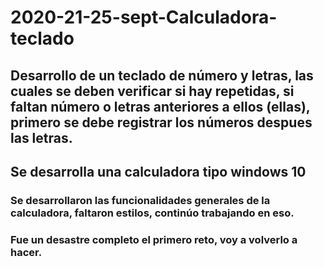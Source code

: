 # 2020-21-25-sept-Calculadora-teclado

## Desarrollo de un teclado de número y letras, las cuales se deben verificar si hay repetidas, si faltan número o letras anteriores a ellos (ellas), primero se debe registrar los números despues las letras.

## Se desarrolla una calculadora tipo windows 10

### Se desarrollaron las funcionalidades generales de la calculadora, faltaron estilos, continúo trabajando en eso.

### Fue un desastre completo el primero reto, voy a volverlo a hacer.
